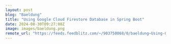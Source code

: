 ```yaml
---
layout: post
blog: "Baeldung"
title: "Using Google Cloud Firestore Database in Spring Boot"
date: 2024-08-30T09:27:08Z
image: images/baeldung.png
remote_url: "https://feeds.feedblitz.com/~/903750068/0/baeldung~Using-Google-Cloud-Firestore-Database-in-Spring-Boot"
---
```

